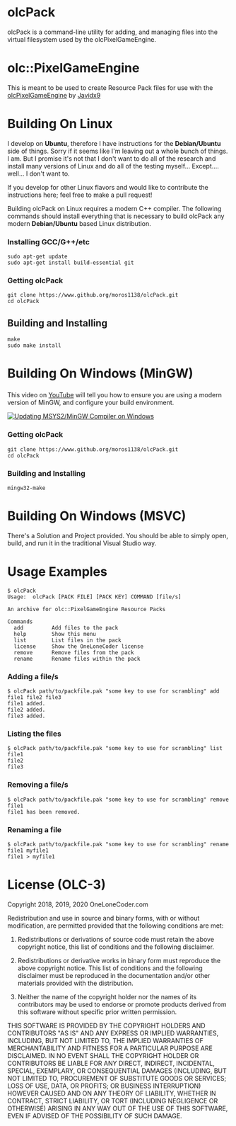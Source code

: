 # olcPack

olcPack is a command-line utility for adding, and managing
files into the virtual filesystem used by the olcPixelGameEngine.

# olc::PixelGameEngine

This is meant to be used to create Resource Pack files for use
with the [olcPixelGameEngine](https://github.com/OneLoneCoder/olcPixelGameEngine) by [Javidx9](https://github.com/OneLoneCoder)

# Building On Linux

I develop on **Ubuntu**, therefore I have instructions for the **Debian/Ubuntu** side of things.
Sorry if it seems like I'm leaving out a whole bunch of things. I am. But I promise it's
not that I don't want to do all of the research and install many versions of Linux and
do all of the testing myself... Except.... well... I don't want to.

If you develop for other Linux flavors and would like to contribute the instructions here;
feel free to make a pull request!

Building olcPack on Linux requires a modern C++ compiler. The following commands should
install everything that is necessary to build olcPack any modern **Debian/Ubuntu** based
Linux distribution.

### Installing GCC/G++/etc
```
sudo apt-get update
sudo apt-get install build-essential git
```

### Getting olcPack
```
git clone https://www.github.org/moros1138/olcPack.git
cd olcPack
```

## Building and Installing
```
make
sudo make install
```

# Building On Windows (MinGW)

### 
This video on [YouTube](https://www.youtube.com/watch?v=jnI1gMxtrB4) will tell you how to ensure you are using a modern version of MinGW, and configure your build environment. 

[![Updating MSYS2/MinGW Compiler on Windows](https://img.youtube.com/vi/jnI1gMxtrB4/0.jpg)](https://www.youtube.com/watch?v=jnI1gMxtrB4)

### Getting olcPack
```
git clone https://www.github.org/moros1138/olcPack.git
cd olcPack
```

### Building and Installing
```
mingw32-make
```

# Building On Windows (MSVC)

There's a Solution and Project provided. You should be able to simply open, build, and run it in the traditional Visual Studio way.

# Usage Examples

```
$ olcPack 
Usage:	olcPack [PACK FILE] [PACK KEY] COMMAND [file/s]

An archive for olc::PixelGameEngine Resource Packs

Commands
  add         Add files to the pack
  help        Show this menu
  list        List files in the pack
  license     Show the OneLoneCoder license
  remove      Remove files from the pack
  rename      Rename files within the pack
```

### Adding a file/s

```
$ olcPack path/to/packfile.pak "some key to use for scrambling" add file1 file2 file3
file1 added.
file2 added.
file3 added.
```

### Listing the files
```
$ olcPack path/to/packfile.pak "some key to use for scrambling" list
file1
file2
file3
```

### Removing a file/s
```
$ olcPack path/to/packfile.pak "some key to use for scrambling" remove file1
file1 has been removed.
```
### Renaming a file
```
$ olcPack path/to/packfile.pak "some key to use for scrambling" rename file1 myfile1
file1 > myfile1
```

# License (OLC-3)

Copyright 2018, 2019, 2020 OneLoneCoder.com

Redistribution and use in source and binary forms, with or without 
modification, are permitted provided that the following conditions 
are met:

1. Redistributions or derivations of source code must retain the above 
   copyright notice, this list of conditions and the following disclaimer.

2. Redistributions or derivative works in binary form must reproduce 
   the above copyright notice. This list of conditions and the following 
   disclaimer must be reproduced in the documentation and/or other 
   materials provided with the distribution.

3. Neither the name of the copyright holder nor the names of its 
   contributors may be used to endorse or promote products derived 
   from this software without specific prior written permission.
    
THIS SOFTWARE IS PROVIDED BY THE COPYRIGHT HOLDERS AND CONTRIBUTORS 
"AS IS" AND ANY EXPRESS OR IMPLIED WARRANTIES, INCLUDING, BUT NOT 
LIMITED TO, THE IMPLIED WARRANTIES OF MERCHANTABILITY AND FITNESS FOR 
A PARTICULAR PURPOSE ARE DISCLAIMED. IN NO EVENT SHALL THE COPYRIGHT 
HOLDER OR CONTRIBUTORS BE LIABLE FOR ANY DIRECT, INDIRECT, INCIDENTAL, 
SPECIAL, EXEMPLARY, OR CONSEQUENTIAL DAMAGES (INCLUDING, BUT NOT 
LIMITED TO, PROCUREMENT OF SUBSTITUTE GOODS OR SERVICES; LOSS OF USE, 
DATA, OR PROFITS; OR BUSINESS INTERRUPTION) HOWEVER CAUSED AND ON ANY 
THEORY OF LIABILITY, WHETHER IN CONTRACT, STRICT LIABILITY, OR TORT 
(INCLUDING NEGLIGENCE OR OTHERWISE) ARISING IN ANY WAY OUT OF THE USE
OF THIS SOFTWARE, EVEN IF ADVISED OF THE POSSIBILITY OF SUCH DAMAGE.
